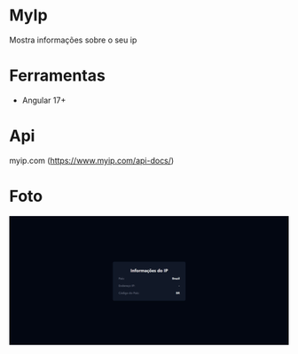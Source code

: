 # MyIp

Mostra informações sobre o seu ip

# Ferramentas

- Angular 17+

# Api

myip.com (https://www.myip.com/api-docs/)

# Foto

![Foto da aplicação](/src/assets/capa.png)